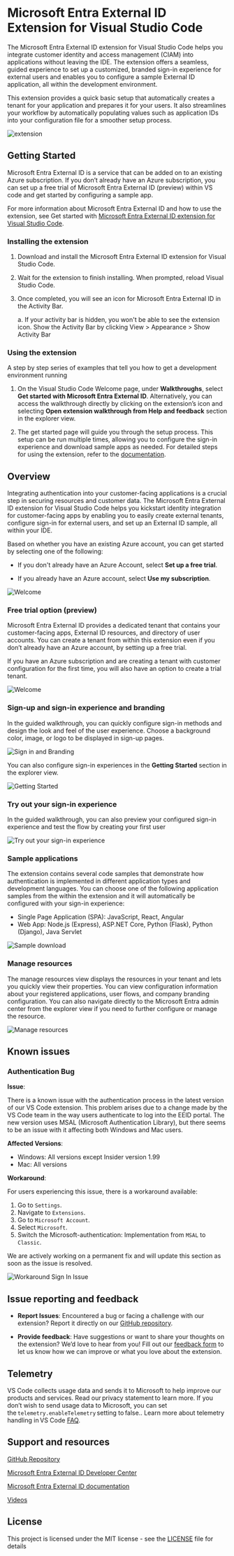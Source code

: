 # Microsoft Entra External ID Extension for Visual Studio Code 

The Microsoft Entra External ID extension for Visual Studio Code helps you integrate customer identity and access management (CIAM) into applications without leaving the IDE. The extension offers a seamless, guided experience to set up a customized, branded sign-in experience for external users and enables you to configure a sample External ID application, all within the development environment.

This extension provides a quick basic setup that automatically creates a tenant for your application and prepares it for your users. It also streamlines your workflow by automatically populating values such as application IDs into your configuration file for a smoother setup process.

![extension](https://github.com/microsoft/vscode-ms-entra/blob/main/resources/readme-images/Extension.gif?raw=true)

## Getting Started

Microsoft Entra External ID is a service that can be added on to an existing Azure subscription.  If you don’t already have an Azure subscription, you can set up a free trial of Microsoft Entra External ID (preview) within VS code and get started by configuring a sample app. 

For more information about Microsoft Entra External ID and how to use the extension, see Get started with [Microsoft Entra External ID extension for Visual Studio Code](https://learn.microsoft.com/en-gb/entra/external-id/customers/quickstart-trial-setup).  

### Installing the extension 

1. Download and install the Microsoft Entra External ID extension for Visual Studio Code. 

2. Wait for the extension to finish installing. When prompted, reload Visual Studio Code. 

3. Once completed, you will see an icon for Microsoft Entra External ID in the Activity Bar. 

    a. If your activity bar is hidden, you won't be able to see the extension icon. Show the Activity Bar by clicking View > Appearance > Show Activity Bar 

### Using the extension 

A step by step series of examples that tell you how to get a development environment running

1. On the Visual Studio Code Welcome page, under **Walkthroughs**, select **Get started with Microsoft Entra External ID**. Alternatively, you can access the walkthrough directly by clicking on the extension’s icon and selecting **Open extension walkthrough from Help and feedback** section in the explorer view. 

2. The get started page will guide you through the setup process. This setup can be run multiple times, allowing you to configure the sign-in experience and download sample apps as needed. For detailed steps for using the extension, refer to the [documentation](https://go.microsoft.com/fwlink/?linkid=2257700).  

## Overview  

Integrating authentication into your customer-facing applications is a crucial step in securing resources and customer data. The Microsoft Entra External ID extension for Visual Studio Code helps you kickstart identity integration for customer-facing apps by enabling you to easily create external tenants, configure sign-in for external users, and set up an External ID sample, all within your IDE.

Based on whether you have an existing Azure account, you can get started by selecting one of the following: 

- If you don't already have an Azure Account, select **Set up a free trial**. 

- If you already have an Azure account, select **Use my subscription**.  

![Welcome](https://github.com/microsoft/vscode-ms-entra/blob/main/resources/readme-images/Picture1.png?raw=true)

### Free trial option (preview)

Microsoft Entra External ID provides a dedicated tenant that contains your customer-facing apps, External ID resources, and directory of user accounts. You can create a tenant from within this extension even if you don’t already have an Azure account, by setting up a free trial.  

If you have an Azure subscription and are creating a tenant with customer configuration for the first time, you will also have an option to create a trial tenant. 

![Welcome](https://github.com/microsoft/vscode-ms-entra/blob/main/resources/readme-images/TrialTenantCreationStep.gif?raw=true)

### Sign-up and sign-in experience and branding 

In the guided walkthrough, you can quickly configure sign-in methods and design the look and feel of the user experience. Choose a background color, image, or logo to be displayed in sign-up pages.   

![Sign in and Branding](https://github.com/microsoft/vscode-ms-entra/blob/main/resources/readme-images/signin%20and%20branding.gif?raw=true)

You can also configure sign-in experiences in the **Getting Started** section in the explorer view. 

![Getting Started](https://github.com/microsoft/vscode-ms-entra/blob/main/resources/readme-images/Picture2.png?raw=true)

### Try out your sign-in experience

In the guided walkthrough, you can also preview your configured sign-in experience and test the flow by creating your first user

![Try out your sign-in experience](https://github.com/microsoft/vscode-ms-entra/blob/main/resources/readme-images/Picture5.png?raw=true)

### Sample applications 

The extension contains several code samples that demonstrate how authentication is implemented in different application types and development languages. You can choose one of the following application samples from the within the extension and it will automatically be configured with your sign-in experience: 

- Single Page Application (SPA): JavaScript, React, Angular 
- Web App: Node.js (Express), ASP.NET Core, Python (Flask), Python (Django), Java Servlet

![Sample download](https://github.com/microsoft/vscode-ms-entra/blob/main/resources/readme-images/Picture4.png?raw=true)

### Manage resources

The manage resources view displays the resources in your tenant and lets you quickly view their properties. You can view configuration information about your registered applications, user flows, and company branding configuration. You can also navigate directly to the Microsoft Entra admin center from the explorer view if you need to further configure or manage the resource. 

![Manage resources](https://github.com/microsoft/vscode-ms-entra/blob/main/resources/readme-images/Explorer-view.gif?raw=true)

## Known issues

### Authentication Bug

**Issue**:

There is a known issue with the authentication process in the latest version of our VS Code extension. This problem arises due to a change made by the VS Code team in the way users authenticate to log into the EEID portal. The new version uses MSAL (Microsoft Authentication Library), but there seems to be an issue with it affecting both Windows and Mac users.

**Affected Versions**:

- Windows: All versions except Insider version 1.99
- Mac: All versions

**Workaround**:

For users experiencing this issue, there is a workaround available:
1. Go to `Settings`.
1. Navigate to `Extensions`.
1. Go to `Microsoft Account`.
1. Select `Microsoft`.
1. Switch the Microsoft-authentication: Implementation from `MSAL` to `Classic`.

We are actively working on a permanent fix and will update this section as soon as the issue is resolved.

![Workaround Sign In Issue](https://github.com/microsoft/vscode-ms-entra/blob/main/resources/readme-images/Signin-workaround.png)

## Issue reporting and feedback 
- **Report Issues**: Encountered a bug or facing a challenge with our extension? Report it directly on our [GitHub repository](https://github.com/microsoft/vscode-ms-entra/issues). 

- **Provide feedback**: Have suggestions or want to share your thoughts on the extension? We’d love to hear from you! Fill out our [feedback form](https://go.microsoft.com/fwlink/?linkid=2257518) to let us know how we can improve or what you love about the extension. 

## Telemetry 
VS Code collects usage data and sends it to Microsoft to help improve our products and services. Read our privacy statement to learn more. If you don’t wish to send usage data to Microsoft, you can set the `telemetry.enableTelemetry` setting to false.. Learn more about telemetry handling in VS Code [FAQ](https://code.visualstudio.com/docs/supporting/faq#_how-to-disable-telemetry-reporting). 

## Support and resources 

[GitHub Repository](https://github.com/microsoft/vscode-ms-entra) 

[Microsoft Entra External ID Developer Center](https://aka.ms/ciam/dev) 

[Microsoft Entra External ID documentation](https://learn.microsoft.com/en-us/entra/external-id) 

[Videos](https://aka.ms/ciamvscode/WatchVideos) 


## License

This project is licensed under the MIT license - see the [LICENSE](LICENSE) file for details
